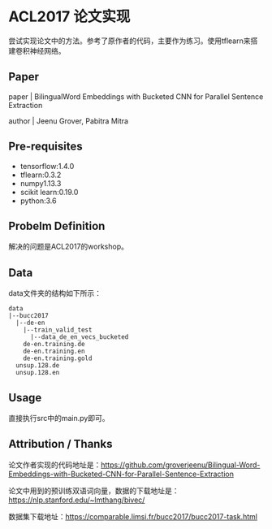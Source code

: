 # ACL2017 论文实现

尝试实现论文中的方法。参考了原作者的代码，主要作为练习。使用tflearn来搭建卷积神经网络。

## Paper

paper | BilingualWord Embeddings with Bucketed CNN for Parallel Sentence Extraction

author | Jeenu Grover, Pabitra Mitra

## Pre-requisites

- tensorflow:1.4.0
- tflearn:0.3.2
- numpy1.13.3
- scikit learn:0.19.0
- python:3.6

## Probelm Definition

解决的问题是ACL2017的workshop。

## Data

data文件夹的结构如下所示：

```
data
|--bucc2017
  |--de-en
    |--train_valid_test
      |--data_de_en_vecs_bucketed
    de-en.training.de
    de-en.training.en
    de-en.training.gold
  unsup.128.de
  unsup.128.en
```

## Usage

直接执行src中的main.py即可。

## Attribution / Thanks

论文作者实现的代码地址是：https://github.com/groverjeenu/Bilingual-Word-Embeddings-with-Bucketed-CNN-for-Parallel-Sentence-Extraction

论文中用到的预训练双语词向量，数据的下载地址是：https://nlp.stanford.edu/~lmthang/bivec/

数据集下载地址：https://comparable.limsi.fr/bucc2017/bucc2017-task.html
